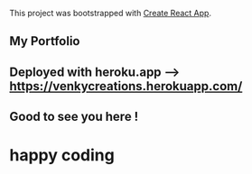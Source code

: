 This project was bootstrapped with [Create React App](https://github.com/facebook/create-react-app).

## My Portfolio

## Deployed with heroku.app -->  https://venkycreations.herokuapp.com/

## Good to see you here !
# happy coding 
